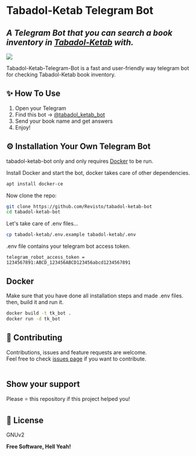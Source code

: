 # Tabadol-Ketab Telegram Bot
## _A Telegram Bot that you can search a book inventory in [Tabadol-Ketab](https://tabadolketab.com/) with._

![](https://revisto.ir/static/projects-cover/tabadol-ketab.jpg)

Tabadol-Ketab-Telegram-Bot is a fast and user-friendly way telegram bot for checking Tabadol-Ketab book inventory.

## ✨ How To Use

1. Open your Telegram
2. Find this bot -> [@tabadol_ketab_bot](http://t.me/tabadol_ketab_bot)
3. Send your book name and get answers
4. Enjoy!

## ⚙️ Installation Your Own Telegram Bot

tabadol-ketab-bot only and only requires [Docker](https://www.docker.com/) to be run.

Install Docker and start the bot, docker takes care of other dependencies.

```sh
apt install docker-ce
```

Now clone the repo:
```sh
git clone https://github.com/Revisto/tabadol-ketab-bot
cd tabadol-ketab-bot
```

Let's take care of .env files...

```sh
cp tabadol-ketab/.env.example tabadol-ketab/.env
```
.env file contains your telegram bot access token.
```
telegram_robot_access_token = 1234567891:ABCD_123456ABCD123456abcd1234567891
```

## Docker

Make sure that you have done all installation steps and made .env files.
then, build it and run it.
```sh
docker build -t tk_bot .
docker run -d tk_bot
```

## 🤝 Contributing

Contributions, issues and feature requests are welcome.<br />
Feel free to check [issues page](https://github.com/revisto/tabadol-ketab-bot/issues) if you want to contribute.<br /><br />


## Show your support

Please ⭐️ this repository if this project helped you!


## 📝 License

GNUv2

**Free Software, Hell Yeah!**
